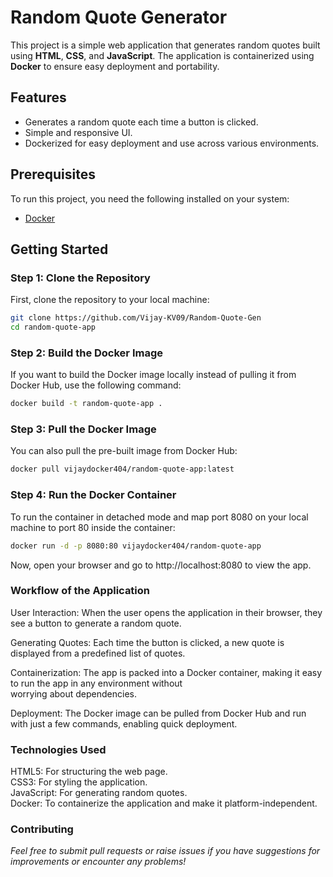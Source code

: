 # Random Quote Generator

This project is a simple web application that generates random quotes built using **HTML**, **CSS**, and **JavaScript**. The application is containerized using **Docker** to ensure easy deployment and portability.

## Features
- Generates a random quote each time a button is clicked.
- Simple and responsive UI.
- Dockerized for easy deployment and use across various environments.

## Prerequisites
To run this project, you need the following installed on your system:
- [Docker](https://www.docker.com/)

## Getting Started

### Step 1: Clone the Repository
First, clone the repository to your local machine:

```bash
git clone https://github.com/Vijay-KV09/Random-Quote-Gen
cd random-quote-app
```
### Step 2: Build the Docker Image
If you want to build the Docker image locally instead of pulling it from Docker Hub, use the following command:

```bash
docker build -t random-quote-app .
```
### Step 3: Pull the Docker Image  
You can also pull the pre-built image from Docker Hub:  

```bash
docker pull vijaydocker404/random-quote-app:latest
```
### Step 4: Run the Docker Container
To run the container in detached mode and map port 8080 on your local machine to port 80 inside the container:
```bash
docker run -d -p 8080:80 vijaydocker404/random-quote-app
```
Now, open your browser and go to http://localhost:8080 to view the app.

### Workflow of the Application
User Interaction: When the user opens the application in their browser, they see a button to generate a random quote.  

Generating Quotes: Each time the button is clicked, a new quote is displayed from a predefined list of quotes.  

Containerization: The app is packed into a Docker container, making it easy to run the app in any environment without  
 worrying about dependencies.  
 
Deployment: The Docker image can be pulled from Docker Hub and run with just a few commands, enabling quick deployment.  

### Technologies Used  
HTML5: For structuring the web page.  
CSS3: For styling the application.  
JavaScript: For generating random quotes.  
Docker: To containerize the application and make it platform-independent.

### Contributing  
*Feel free to submit pull requests or raise issues if you have suggestions for improvements or encounter any problems!*

